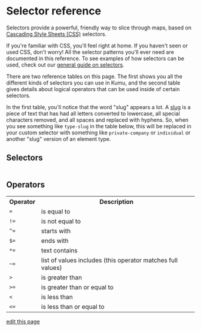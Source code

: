 # Selector reference

Selectors provide a powerful, friendly way to slice through maps,
based on [Cascading Style Sheets (CSS)](https://developer.mozilla.org/en-US/docs/Web/CSS) selectors.

If you're familiar with CSS, you'll feel right at home. If you haven't seen or used CSS, don't worry! All the selector patterns you'll ever need are documented in this reference. To see examples of how selectors can be used, check out our [general guide on selectors](/guides/selectors.html).

There are two reference tables on this page. The first shows you all the different kinds of selectors you can use in Kumu, and the second table gives details about logical operators that can be used inside of certain selectors.

In the first table, you'll notice that the word "slug" appears a lot. A [slug](/guides/slugs.html) is a piece of text that has had all letters converted to lowercase, all special characters removed, and all spaces and replaced with hyphens. So, when you see something like `type-slug` in the table below, this will be replaced in your custom selector with something like `private-company` or `individual` or another "slug" version of an element type.

## Selectors

<table id="selector-reference-table" class="table border-bottom"></table>


## Operators
<table class="table border-bottom">
  <tr>
    <th class="text-left">Operator</th>
    <th class="text-left">Description</th>
  </tr>
  <tr>
    <td><code>=</code></td>
    <td>is equal to</td>
  </tr>
  <tr>
    <td><code>!=</code></td>
    <td>is not equal to</td>
  </tr>
  <tr>
    <td><code>^=</code></td>
    <td>starts with</td>
  </tr>
  <tr>
    <td><code>$=</code></td>
    <td>ends with</td>
  </tr>
  <tr>
    <td><code>*=</code></td>
    <td>text contains</td>
  </tr>
  <tr>
    <td><code>~=</code></td>
    <td>list of values includes (this operator matches full values)</td>
  </tr>
  <tr>
    <td><code>></code></td>
    <td>is greater than</td>
  </tr>
  <tr>
    <td><code>>=</code></td>
    <td>is greater than or equal to</td>
  </tr>
  <tr>
    <td><code><</code></td>
    <td>is less than</td>
  </tr>
  <tr>
    <td><code>&lt;=</code></td>
    <td>is less than or equal to</td>
  </tr>
</table>

<script type="text/javascript">
(() => {
  const selectorReference = [
    {
      'Selector': `&#42;`,
      'What it selects': `All elements, connections, and loops`,
    },
    {
      'Selector': `element`,
      'What it selects': `All elements`,
    },
    {
      'Selector': `connection`,
      'What it selects': `All connections`,
    },
    {
      'Selector': `loop`,
      'What it selects': `All loops`,
    },
    {
      'Selector': `type-slug`,
      'What it selects': `All elements whose element type slug matches <code>type-slug</code>`,
    },
    {
      'Selector': `type-slug-connection`,
      'What it selects': `All connections whose connection type slug matches <code>type-slug</code>`,
    },
    {
      'Selector': `#label-slug`,
      'What it selects': `The item whose label slug matches <code>label-slug</code>. `,
    },
    {
      'Selector': `#assigned-id-slug`,
      'What it selects': `The item whose <a href="/faq/how-do-I-avoid-duplicating-data.html">assigned ID</a> slug matches <code>assigned-id-slug</code>. `,
    },
    {
      'Selector': `#system-id`,
      'What it selects': `The item whose system ID matches <code>system-id</code>. `,
    },
    {
      'Selector': `.tag`,
      'What it selects': `All items whose Tags field contains <code>tag</code>. Note that this selector starts with a dot <code>.</code>`,
    },
    {
      'Selector': `["field name" operator "field value"]`,
      'What it selects': `All items that have a <a href="/overview/kumus-architecture.html#fields">field name and field value</a> that meet the condition of the <code>operator</code> (valid operators are listed below this table)`,
    },
    {
      'Selector': `["field name"]`,
      'What it selects': `All items that have any value in the field whose name matches <code>field name</code>`,
    },
    {
      'Selector': `[!"field name"]`,
      'What it selects': `All items that have no value in the field whose name matches <code>field name</code>`,
    },
    {
      'Selector': `:from(selector)`,
      'What it selects': `All connections coming from an item that matches the <code>selector</code>`,
    },
    {
      'Selector': `:to(selector)`,
      'What it selects': `All connections going to an item that matches the <code>selector</code>`,
    },
    {
      'Selector': `:directed`,
      'What it selects': `All directed connections`,
    },
    {
      'Selector': `:undirected`,
      'What it selects': `All undirected connections`,
    },
    {
      'Selector': `:mutual`,
      'What it selects': `All mutual connections`,
    },
    {
      'Selector': `:focus`,
      'What it selects': `All items at the root of a <a href="/guides/focus.html">focus setting</a>`,
    },
    {
      'Selector': `:orphan`,
      'What it selects': `All elements that have zero connections (including connections that have been filtered out)`,
    },
    {
      'Selector': `:not(selector)`,
      'What it selects': `All items that do <b>not</b> match the <code>selector</code>`,
    },
    {
      'Selector': `:loop(selector)`,
      'What it selects': `All items that are part of a loop matching <code>selector</code>`,
    },
    {
      'Selector': `this-selector --&gt; that-selector`,
      'What it selects': `All items matching <code>this-selector</code> connected to items that match <code>that-selector</code>`,
    },
    {
      'Selector': `this-selector &lt;-- that-selector`,
      'What it selects': `All items matching <code>this-selector</code> connected from items that match <code>that-selector</code>`,
    },
    {
      'Selector': `this-selector &lt;--&gt; that-selector`,
      'What it selects': `All items matching <code>this-selector</code> connected to or from items that match <code>that-selector</code>`,
    },
    {
      'Selector': `this-selector &lt;-connection-selector-&gt; that-selector`,
      'What it selects': `All items matching <code>this-selector</code> connected to or from items that match <code>that-selector</code> via connections that match <code>connection-selector</code>`,
    }
  ]

  KumuDocsExtracted.appendTable(
    { id: 'selector-reference-table', reference: selectorReference },
    {
      transforms: {
        Selector: selector => `<code>${selector}</code>`,
      },
      effects: {
        th: {
          DEFAULT: th => th.classList.add('text-left'),
          Selector: th => {
            th.classList.add('text-left');
            th.style.width = '50%';
          },
        },
      },
    }
  );
})()
</script>

<span class="edit-link"><a href="https://github.com/kumu/docs/blob/master/guides/selector-reference.md" target="_blank"><i class="fa fa-github"></i> edit this page</a></span>
